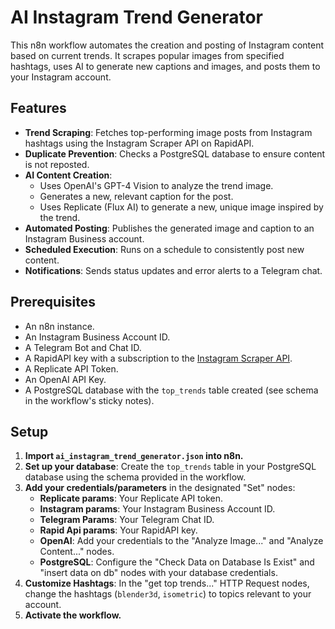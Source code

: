 # AI Instagram Trend Generator

This n8n workflow automates the creation and posting of Instagram content based on current trends. It scrapes popular images from specified hashtags, uses AI to generate new captions and images, and posts them to your Instagram account.

## Features

- **Trend Scraping**: Fetches top-performing image posts from Instagram hashtags using the Instagram Scraper API on RapidAPI.
- **Duplicate Prevention**: Checks a PostgreSQL database to ensure content is not reposted.
- **AI Content Creation**:
  - Uses OpenAI's GPT-4 Vision to analyze the trend image.
  - Generates a new, relevant caption for the post.
  - Uses Replicate (Flux AI) to generate a new, unique image inspired by the trend.
- **Automated Posting**: Publishes the generated image and caption to an Instagram Business account.
- **Scheduled Execution**: Runs on a schedule to consistently post new content.
- **Notifications**: Sends status updates and error alerts to a Telegram chat.

## Prerequisites

- An n8n instance.
- An Instagram Business Account ID.
- A Telegram Bot and Chat ID.
- A RapidAPI key with a subscription to the [Instagram Scraper API](https://rapidapi.com/social-api1-instagram/api/instagram-scraper-api2).
- A Replicate API Token.
- An OpenAI API Key.
- A PostgreSQL database with the `top_trends` table created (see schema in the workflow's sticky notes).

## Setup

1.  **Import `ai_instagram_trend_generator.json` into n8n.**
2.  **Set up your database**: Create the `top_trends` table in your PostgreSQL database using the schema provided in the workflow.
3.  **Add your credentials/parameters** in the designated "Set" nodes:
    - **Replicate params**: Your Replicate API token.
    - **Instagram params**: Your Instagram Business Account ID.
    - **Telegram Params**: Your Telegram Chat ID.
    - **Rapid Api params**: Your RapidAPI key.
    - **OpenAI**: Add your credentials to the "Analyze Image..." and "Analyze Content..." nodes.
    - **PostgreSQL**: Configure the "Check Data on Database Is Exist" and "insert data on db" nodes with your database credentials.
4.  **Customize Hashtags**: In the "get top trends..." HTTP Request nodes, change the hashtags (`blender3d`, `isometric`) to topics relevant to your account.
5.  **Activate the workflow.**
